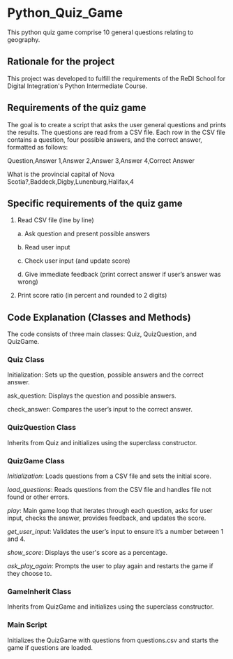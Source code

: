 # Python_Quiz_Game
This python quiz game comprise 10 general questions relating to geography.

## Rationale for the project

This project was developed to fulfill the requirements of the ReDI School for Digital Integration's Python Intermediate Course.

## Requirements of the quiz game
The goal is to create a script that asks the user general questions and prints the results. The questions are read from a CSV file. Each row in the CSV file contains a question, four possible answers, and the correct answer, formatted as follows: 

Question,Answer 1,Answer 2,Answer 3,Answer 4,Correct Answer

What is the provincial capital of Nova Scotia?,Baddeck,Digby,Lunenburg,Halifax,4

## Specific requirements of the quiz game
1. Read CSV file (line by line)
   
   a. Ask question and present possible answers
   
   b. Read user input
   
   c. Check user input (and update score)
   
   d. Give immediate feedback (print correct answer if user’s answer was  wrong)
   
3. Print score ratio (in percent and rounded to 2 digits)
## Code Explanation (Classes and Methods)
The code consists of three main classes: Quiz, QuizQuestion, and QuizGame.

### Quiz Class
Initialization: Sets up the question, possible answers and the correct answer.

ask_question: Displays the question and possible answers.

check_answer: Compares the user’s input to the correct answer.

### QuizQuestion Class
Inherits from Quiz and initializes using the superclass constructor.
### QuizGame Class
*Initialization*: Loads questions from a CSV file and sets the initial score.

*load_questions*: Reads questions from the CSV file and handles file not found or other errors.

*play*: Main game loop that iterates through each question, asks for user input, checks the answer, provides feedback, and updates the score.

*get_user_input*: Validates the user’s input to ensure it’s a number between 1 and 4.

*show_score*: Displays the user's score as a percentage.

*ask_play_again*: Prompts the user to play again and restarts the game if they choose to.

### GameInherit Class
Inherits from QuizGame and initializes using the superclass constructor.
### Main Script
Initializes the QuizGame with questions from questions.csv and starts the game if questions are loaded.
